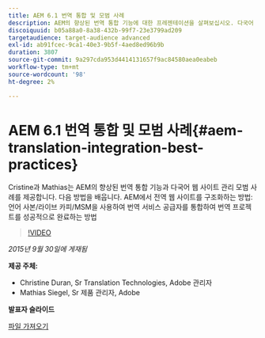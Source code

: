 ```yaml
---
title: AEM 6.1 번역 통합 및 모범 사례
description: AEM의 향상된 번역 통합 기능에 대한 프레젠테이션을 살펴보십시오. 다국어 웹 사이트 관리에 대한 모범 사례를 알아봅니다.
discoiquuid: b05a88a0-8a38-432b-99f7-23e3799ad209
targetaudience: target-audience advanced
exl-id: ab91fcec-9ca1-40e3-9b5f-4aed8ed96b9b
duration: 3807
source-git-commit: 9a297cda953d4414131657f9ac84580aea0eabeb
workflow-type: tm+mt
source-wordcount: '98'
ht-degree: 2%

---
```


# AEM 6.1 번역 통합 및 모범 사례{#aem-translation-integration-best-practices}

Cristine과 Mathias는 AEM의 향상된 번역 통합 기능과 다국어 웹 사이트 관리 모범 사례를 제공합니다. 다음 방법을 배웁니다. AEM에서 전역 웹 사이트를 구조화하는 방법: 언어 사본/라이브 카피/MSM을 사용하여 번역 서비스 공급자를 통합하여 번역 프로젝트를 성공적으로 완료하는 방법

>[!VIDEO](https://video.tv.adobe.com/v/19371/?quality=9)

*2015년 9월 30일에 게재됨*

**제공 주체:**

* Christine Duran, Sr Translation Technologies, Adobe 관리자
* Mathias Siegel, Sr 제품 관리자, Adobe

**발표자 슬라이드**

[파일 가져오기](assets/09302015-aem-gems-translation-integration-and-best-practices.pdf)

<!--
[Get back to the Overview](https://helpx.adobe.com/experience-manager/kt/eseminars/gems/aem-index.html)
-->
